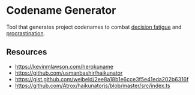 # Codename Generator

Tool that generates project codenames to combat [decision fatigue](https://en.wikipedia.org/wiki/Decision_fatigue) and [procrastination](https://en.wikipedia.org/wiki/Procrastination).

## Resources

- https://kevinmlawson.com/herokuname
- https://github.com/usmanbashir/haikunator
- https://gist.github.com/weibeld/2ee8a18b1e6cce3f5e41eda202b6316f
- https://github.com/Atrox/haikunatorjs/blob/master/src/index.ts

